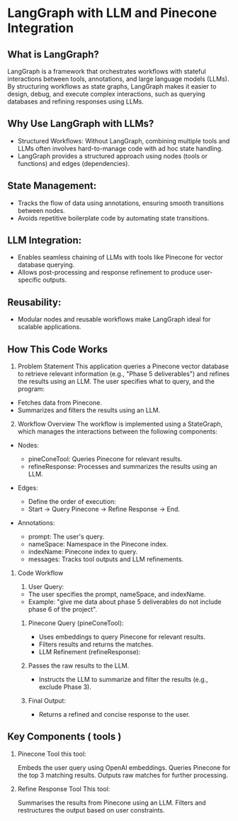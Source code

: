 # LangGraph with LLM and Pinecone Integration

## What is LangGraph?

LangGraph is a framework that orchestrates workflows with stateful interactions between tools, annotations, and large language models (LLMs). By structuring workflows as state graphs, LangGraph makes it easier to design, debug, and execute complex interactions, such as querying databases and refining responses using LLMs.

## Why Use LangGraph with LLMs?

- Structured Workflows: Without LangGraph, combining multiple tools and LLMs often involves hard-to-manage code with ad hoc state handling.
- LangGraph provides a structured approach using nodes (tools or functions) and edges (dependencies).

## State Management:

- Tracks the flow of data using annotations, ensuring smooth transitions between nodes.
- Avoids repetitive boilerplate code by automating state transitions.

## LLM Integration:

- Enables seamless chaining of LLMs with tools like Pinecone for vector database querying.
- Allows post-processing and response refinement to produce user-specific outputs.

## Reusability:

- Modular nodes and reusable workflows make LangGraph ideal for scalable applications.

## How This Code Works

1. Problem Statement
   This application queries a Pinecone vector database to retrieve relevant information (e.g., "Phase 5 deliverables")
   and refines the results using an LLM. The user specifies what to query, and the program:

- Fetches data from Pinecone.
- Summarizes and filters the results using an LLM.

2. Workflow Overview
   The workflow is implemented using a StateGraph, which manages the interactions between the following components:

- Nodes:

  - pineConeTool: Queries Pinecone for relevant results.
  - refineResponse: Processes and summarizes the results using an LLM.

- Edges:

  - Define the order of execution:
  - Start → Query Pinecone → Refine Response → End.

- Annotations:
  - prompt: The user's query.
  - nameSpace: Namespace in the Pinecone index.
  - indexName: Pinecone index to query.
  - messages: Tracks tool outputs and LLM refinements.

1. Code Workflow

   1. User Query:

   - The user specifies the prompt, nameSpace, and indexName.
   - Example: "give me data about phase 5 deliverables do not include phase 6 of the project".

   1. Pinecone Query (pineConeTool):

      - Uses embeddings to query Pinecone for relevant results.
      - Filters results and returns the matches.
      - LLM Refinement (refineResponse):

   2. Passes the raw results to the LLM.

      - Instructs the LLM to summarize and filter the results (e.g., exclude Phase 3).

   3. Final Output:
      - Returns a refined and concise response to the user.

## Key Components ( tools )

1. Pinecone Tool
   this tool:

   Embeds the user query using OpenAI embeddings.
   Queries Pinecone for the top 3 matching results.
   Outputs raw matches for further processing.

1. Refine Response Tool
   This tool:

   Summarises the results from Pinecone using an LLM.
   Filters and restructures the output based on user constraints.
